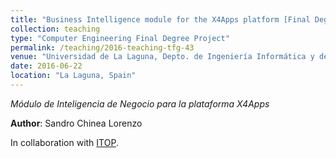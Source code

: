 ```yaml
---
title: "Business Intelligence module for the X4Apps platform [Final Degree Project supervised in 2016]"
collection: teaching
type: "Computer Engineering Final Degree Project"
permalink: /teaching/2016-teaching-tfg-43
venue: "Universidad de La Laguna, Depto. de Ingeniería Informática y de Sistemas"
date: 2016-06-22
location: "La Laguna, Spain"
---
```

*Módulo de Inteligencia de Negocio para la plataforma X4Apps*

 **Author**: Sandro Chinea Lorenzo

In collaboration with [ITOP](http://itop.es).